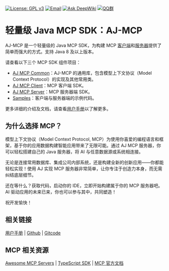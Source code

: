 [![License: GPL v3](https://img.shields.io/badge/License-GPLv3-blue.svg)](https://www.gnu.org/licenses/gpl-3.0)
[![Email](https://img.shields.io/badge/Contact--me-Email-orange.svg)](mailto:frank@ajaxjs.com)
[![Ask DeepWiki](https://deepwiki.com/badge.svg)](https://deepwiki.com/lightweight-component/aj-mcp)
[![QQ群](https://framework.ajaxjs.com/static/qq.svg)](https://shang.qq.com/wpa/qunwpa?idkey=3877893a4ed3a5f0be01e809e7ac120e346102bd550deb6692239bb42de38e22)

# 轻量级 Java MCP SDK：AJ-MCP

AJ-MCP 是一个轻量级的 Java MCP SDK，为构建 MCP [客户端](/aj-mcp-client)和[服务器](/aj-mcp-server)提供了简单而强大的方式。支持 Java 8 及以上版本。

请查看以下三个 MCP SDK 组件项目：

- [AJ MCP Common](/aj-mcp-common)：AJ-MCP 的通用库，包含模型上下文协议（Model Context Protocol）的实现及其他常用类。
- [AJ MCP Client](/aj-mcp-client)：MCP 客户端 SDK。
- [AJ MCP Server](/aj-mcp-server)：MCP 服务器端 SDK。
- [Samples](/samples)：客户端与服务器端的示例代码。

更多详细的介绍及文档，请查看[用户手册](https://mcp.ajaxjs.com/)以了解更多。

## 为什么选择 MCP？

模型上下文协议（Model Context Protocol, MCP）为使用你喜爱的编程语言和框架，基于你的应用数据构建智能应用带来了无限可能。通过 AJ MCP 服务器，你可以轻松搭建自己的 Java 服务器，将 AI 与任意数据源或系统相连接。

无论是连接常用数据库、集成公司内部系统，还是构建全新的创新应用——你都能轻松实现！使用 AJ 实现 MCP 服务器非常简单，让你专注于创造力本身，而无需纠结底层细节。

还在等什么？获取代码，启动你的 IDE，立即开始构建属于你的 MCP 服务器吧。AI 驱动应用的未来已来，你也可以参与其中，共同塑造！

祝开发愉快！

## 相关链接

[用户手册](https://mcp.ajaxjs.com/) | [Github](https://github.com/lightweight-component/aj-mcp) | [Gitcode](https://gitcode.com/lightweight-component/aj-mcp)

## MCP 相关资源

[Awesome MCP Servers](https://mcplab.cc/zh) | [TypeScript SDK](https://github.com/modelcontextprotocol/typescript-sdk) | [MCP 官方文档](https://modelcontextprotocol.io)
